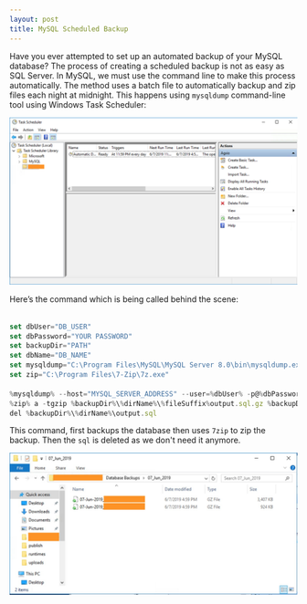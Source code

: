 ```yaml
---
layout: post
title: MySQL Scheduled Backup
---
```


Have you ever attempted to set up an automated backup of your MySQL database? The process of creating a scheduled backup is not as easy as SQL Server. In MySQL, we must use the command line to make this process automatically. The method uses a batch file to automatically backup and zip files each night at midnight. This happens using `mysqldump` command-line tool using Windows Task Scheduler:

<img src="/images/scheduler.png" />

Here’s the command which is being called behind the scene:

```js

set dbUser="DB_USER"
set dbPassword="YOUR PASSWORD"
set backupDir="PATH"
set dbName="DB_NAME"
set mysqldump="C:\Program Files\MySQL\MySQL Server 8.0\bin\mysqldump.exe"
set zip="C:\Program Files\7-Zip\7z.exe"

%mysqldump% --host="MYSQL_SERVER_ADDRESS" --user=%dbUser% -p@%dbPassword% --single-transaction --add-drop-table --databases %dbName% > %backupDir%\%dirName%\output.sql
%zip% a -tgzip %backupDir%\%dirName%\%fileSuffix%output.sql.gz %backupDir%\%dirName%\output.sql
del %backupDir%\%dirName%\output.sql
```

This command, first backups the database then uses `7zip` to zip the backup. Then the `sql` is deleted as we don't need it anymore.

<img src="/images/output.jpg" />
